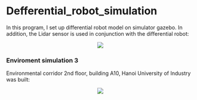 # Defferential_robot_simulation
<p> In this program, I set up differential robot model on simulator gazebo. In addition, the Lidar sensor is used in conjunction with the differential robot:
</p>
<p align="center">
  <img src="https://github.com/ductu8401/Defferential_robot_simulation/assets/119555693/2aafbfef-9a4d-45d8-8cf5-727075496507" />
</p>
<h3>Enviroment simulation 3</h3>
<p> Environmental corridor 2nd floor, building A10, Hanoi University of Industry was built:
</p>
<p align="center">
  <img src="https://github.com/ductu8401/Defferential_robot_simulation/assets/119555693/2aafbfef-9a4d-45d8-8cf5-727075496507" />
</p>


